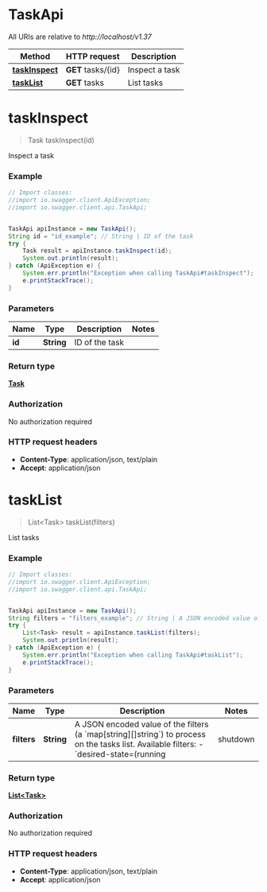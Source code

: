 # TaskApi

All URIs are relative to *http://localhost/v1.37*

Method | HTTP request | Description
------------- | ------------- | -------------
[**taskInspect**](TaskApi.md#taskInspect) | **GET** tasks/{id} | Inspect a task
[**taskList**](TaskApi.md#taskList) | **GET** tasks | List tasks


<a name="taskInspect"></a>
# **taskInspect**
> Task taskInspect(id)

Inspect a task

### Example
```java
// Import classes:
//import io.swagger.client.ApiException;
//import io.swagger.client.api.TaskApi;


TaskApi apiInstance = new TaskApi();
String id = "id_example"; // String | ID of the task
try {
    Task result = apiInstance.taskInspect(id);
    System.out.println(result);
} catch (ApiException e) {
    System.err.println("Exception when calling TaskApi#taskInspect");
    e.printStackTrace();
}
```

### Parameters

Name | Type | Description  | Notes
------------- | ------------- | ------------- | -------------
 **id** | **String**| ID of the task |

### Return type

[**Task**](Task.md)

### Authorization

No authorization required

### HTTP request headers

 - **Content-Type**: application/json, text/plain
 - **Accept**: application/json

<a name="taskList"></a>
# **taskList**
> List&lt;Task&gt; taskList(filters)

List tasks

### Example
```java
// Import classes:
//import io.swagger.client.ApiException;
//import io.swagger.client.api.TaskApi;


TaskApi apiInstance = new TaskApi();
String filters = "filters_example"; // String | A JSON encoded value of the filters (a `map[string][]string`) to process on the tasks list. Available filters:  - `desired-state=(running | shutdown | accepted)` - `id=<task id>` - `label=key` or `label=\"key=value\"` - `name=<task name>` - `node=<node id or name>` - `service=<service name>` 
try {
    List<Task> result = apiInstance.taskList(filters);
    System.out.println(result);
} catch (ApiException e) {
    System.err.println("Exception when calling TaskApi#taskList");
    e.printStackTrace();
}
```

### Parameters

Name | Type | Description  | Notes
------------- | ------------- | ------------- | -------------
 **filters** | **String**| A JSON encoded value of the filters (a &#x60;map[string][]string&#x60;) to process on the tasks list. Available filters:  - &#x60;desired-state&#x3D;(running | shutdown | accepted)&#x60; - &#x60;id&#x3D;&lt;task id&gt;&#x60; - &#x60;label&#x3D;key&#x60; or &#x60;label&#x3D;\&quot;key&#x3D;value\&quot;&#x60; - &#x60;name&#x3D;&lt;task name&gt;&#x60; - &#x60;node&#x3D;&lt;node id or name&gt;&#x60; - &#x60;service&#x3D;&lt;service name&gt;&#x60;  | [optional]

### Return type

[**List&lt;Task&gt;**](Task.md)

### Authorization

No authorization required

### HTTP request headers

 - **Content-Type**: application/json, text/plain
 - **Accept**: application/json

